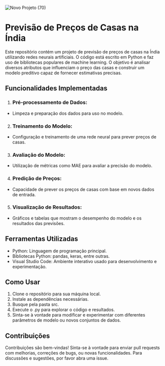 ![Novo Projeto (70)](https://github.com/user-attachments/assets/fc55a376-36a0-4fed-96f1-29684fb5ed67)

# Previsão de Preços de Casas na Índia
Este repositório contém um projeto de previsão de preços de casas na Índia utilizando redes neurais artificiais. O código está escrito em Python e faz uso de bibliotecas populares de machine learning. O objetivo é analisar diversos atributos que influenciam o preço das casas e construir um modelo preditivo capaz de fornecer estimativas precisas.

## Funcionalidades Implementadas
1. ### Pré-processamento de Dados:
- Limpeza e preparação dos dados para uso no modelo.

2. ### Treinamento do Modelo:
- Configuração e treinamento de uma rede neural para prever preços de casas.

3. ### Avaliação do Modelo:
- Utilização de métricas como MAE para avaliar a precisão do modelo.

4. ### Predição de Preços:
- Capacidade de prever os preços de casas com base em novos dados de entrada.

5. ### Visualização de Resultados:
- Gráficos e tabelas que mostram o desempenho do modelo e os resultados das previsões.

## Ferramentas Utilizadas
- Python: Linguagem de programação principal.
- Bibliotecas Python: pandas, keras, entre outras.
- Visual Studio Code: Ambiente interativo usado para desenvolvimento e experimentação.

## Como Usar
1. Clone o repositório para sua máquina local.
2. Instale as dependências necessárias.
3. Busque pela pasta src.
4. Execute o .py para explorar o código e resultados.
5. Sinta-se à vontade para modificar e experimentar com diferentes parâmetros de modelo ou novos conjuntos de dados.

## Contribuições
Contribuições são bem-vindas! Sinta-se à vontade para enviar pull requests com melhorias, correções de bugs, ou novas funcionalidades. Para discussões e sugestões, por favor abra uma issue.
